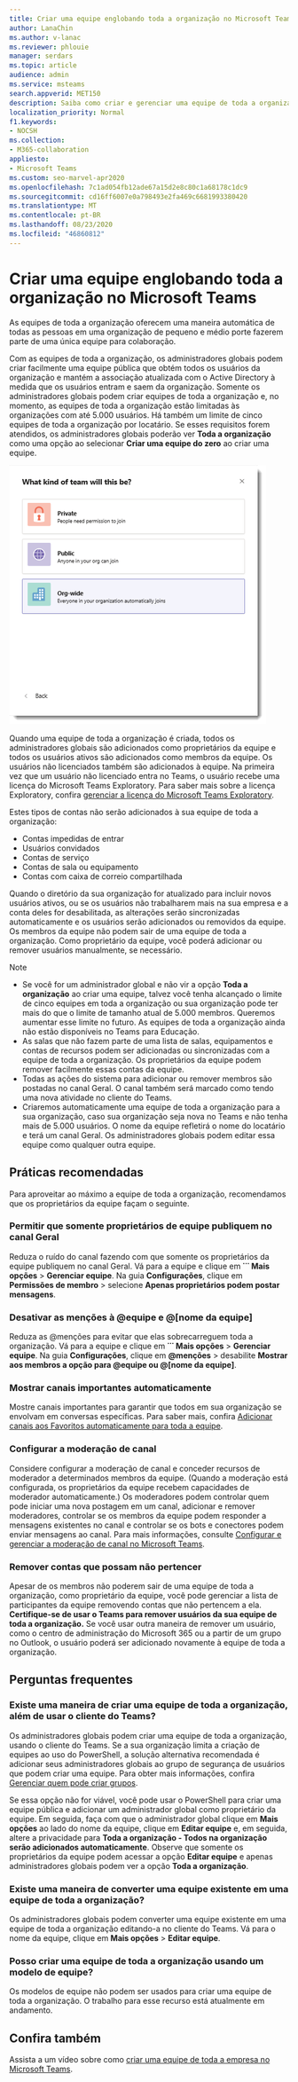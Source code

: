 ```yaml
---
title: Criar uma equipe englobando toda a organização no Microsoft Teams
author: LanaChin
ms.author: v-lanac
ms.reviewer: phlouie
manager: serdars
ms.topic: article
audience: admin
ms.service: msteams
search.appverid: MET150
description: Saiba como criar e gerenciar uma equipe de toda a organização no Teams para oferecer uma maneira automática de colaboração para todas as pessoas em uma organização de pequeno e médio porte.
localization_priority: Normal
f1.keywords:
- NOCSH
ms.collection:
- M365-collaboration
appliesto:
- Microsoft Teams
ms.custom: seo-marvel-apr2020
ms.openlocfilehash: 7c1ad054fb12ade67a15d2e8c80c1a68178c1dc9
ms.sourcegitcommit: cd16ff6007e0a798493e2fa469c6681993380420
ms.translationtype: MT
ms.contentlocale: pt-BR
ms.lasthandoff: 08/23/2020
ms.locfileid: "46860812"
---
```

# <a name="create-an-org-wide-team-in-microsoft-teams"></a>Criar uma equipe englobando toda a organização no Microsoft Teams

As equipes de toda a organização oferecem uma maneira automática de todas as pessoas em uma organização de pequeno e médio porte fazerem parte de uma única equipe para colaboração.

Com as equipes de toda a organização, os administradores globais podem criar facilmente uma equipe pública que obtém todos os usuários da organização e mantém a associação atualizada com o Active Directory à medida que os usuários entram e saem da organização. Somente os administradores globais podem criar equipes de toda a organização e, no momento, as equipes de toda a organização estão limitadas às organizações com até 5.000 usuários. Há também um limite de cinco equipes de toda a organização por locatário. Se esses requisitos forem atendidos, os administradores globais poderão ver **Toda a organização** como uma opção ao selecionar **Criar uma equipe do zero** ao criar uma equipe. 

![Captura de tela da opção Toda a organização para criar uma equipe de toda a organização](media/create-org-wide-team.png "Captura de tela da opção Toda a organização para criar uma equipe de toda a organização")

Quando uma equipe de toda a organização é criada, todos os administradores globais são adicionados como proprietários da equipe e todos os usuários ativos são adicionados como membros da equipe. Os usuários não licenciados também são adicionados à equipe. Na primeira vez que um usuário não licenciado entra no Teams, o usuário recebe uma licença do Microsoft Teams Exploratory. Para saber mais sobre a licença Exploratory, confira [gerenciar a licença do Microsoft Teams Exploratory](teams-exploratory.md). 

Estes tipos de contas não serão adicionados à sua equipe de toda a organização:

- Contas impedidas de entrar
- Usuários convidados
- Contas de serviço
- Contas de sala ou equipamento
- Contas com caixa de correio compartilhada

Quando o diretório da sua organização for atualizado para incluir novos usuários ativos, ou se os usuários não trabalharem mais na sua empresa e a conta deles for desabilitada, as alterações serão sincronizadas automaticamente e os usuários serão adicionados ou removidos da equipe. Os membros da equipe não podem sair de uma equipe de toda a organização. Como proprietário da equipe, você poderá adicionar ou remover usuários manualmente, se necessário.

> [!NOTE]
> - Se você for um administrador global e não vir a opção **Toda a organização** ao criar uma equipe, talvez você tenha alcançado o limite de cinco equipes em toda a organização ou sua organização pode ter mais do que o limite de tamanho atual de 5.000 membros. Queremos aumentar esse limite no futuro. As equipes de toda a organização ainda não estão disponíveis no Teams para Educação.
> - As salas que não fazem parte de uma lista de salas, equipamentos e contas de recursos podem ser adicionadas ou sincronizadas com a equipe de toda a organização. Os proprietários da equipe podem remover facilmente essas contas da equipe.
> - Todas as ações do sistema para adicionar ou remover membros são postadas no canal Geral. O canal também será marcado como tendo uma nova atividade no cliente do Teams.
> - Criaremos automaticamente uma equipe de toda a organização para a sua organização, caso sua organização seja nova no Teams e não tenha mais de 5.000 usuários. O nome da equipe refletirá o nome do locatário e terá um canal Geral. Os administradores globais podem editar essa equipe como qualquer outra equipe. 

## <a name="best-practices"></a>Práticas recomendadas

Para aproveitar ao máximo a equipe de toda a organização, recomendamos que os proprietários da equipe façam o seguinte.

### <a name="allow-only-team-owners-to-post-to-the-general-channel"></a>Permitir que somente proprietários de equipe publiquem no canal Geral

Reduza o ruído do canal fazendo com que somente os proprietários da equipe publiquem no canal Geral. Vá para a equipe e clique em **˙˙˙ Mais opções** > **Gerenciar equipe**. Na guia **Configurações**, clique em **Permissões de membro** > selecione **Apenas proprietários podem postar mensagens**.

### <a name="turn-off-team-and-team-name-mentions"></a>Desativar as menções à @equipe e @[nome da equipe]

 Reduza as @menções para evitar que elas sobrecarreguem toda a organização. Vá para a equipe e clique em **˙˙˙ Mais opções** > **Gerenciar equipe**. Na guia **Configurações**, clique em <strong>@menções</strong> > desabilite **Mostrar aos membros a opção para @equipe ou @[nome da equipe]**. 

### <a name="automatically-show-important-channels"></a>Mostrar canais importantes automaticamente

Mostre canais importantes para garantir que todos em sua organização se envolvam em conversas específicas. Para saber mais, confira [Adicionar canais aos Favoritos automaticamente para toda a equipe](https://support.office.com/article/auto-favorite-channels-for-the-whole-team-a948272c-5aa5-429c-863c-4e1e1cd6b0f6). 

### <a name="set-up-channel-moderation"></a>Configurar a moderação de canal

Considere configurar a moderação de canal e conceder recursos de moderador a determinados membros da equipe. (Quando a moderação está configurada, os proprietários da equipe recebem capacidades de moderador automaticamente.) Os moderadores podem controlar quem pode iniciar uma nova postagem em um canal, adicionar e remover moderadores, controlar se os membros da equipe podem responder a mensagens existentes no canal e controlar se os bots e conectores podem enviar mensagens ao canal. Para mais informações, consulte [Configurar e gerenciar a moderação de canal no Microsoft Teams](manage-channel-moderation-in-teams.md).

### <a name="remove-accounts-that-might-not-belong"></a>Remover contas que possam não pertencer

Apesar de os membros não poderem sair de uma equipe de toda a organização, como proprietário da equipe, você pode gerenciar a lista de participantes da equipe removendo contas que não pertencem a ela. **Certifique-se de usar o Teams para remover usuários da sua equipe de toda a organização.** Se você usar outra maneira de remover um usuário, como o centro de administração do Microsoft 365 ou a partir de um grupo no Outlook, o usuário poderá ser adicionado novamente à equipe de toda a organização.

## <a name="faq"></a>Perguntas frequentes

### <a name="is-there-a-way-to-create-an-org-wide-team-other-than-using-the-teams-client"></a>Existe uma maneira de criar uma equipe de toda a organização, além de usar o cliente do Teams?

Os administradores globais podem criar uma equipe de toda a organização, usando o cliente do Teams. Se a sua organização limita a criação de equipes ao uso do PowerShell, a solução alternativa recomendada é adicionar seus administradores globais ao grupo de segurança de usuários que podem criar uma equipe. Para obter mais informações, confira [Gerenciar quem pode criar grupos](https://docs.microsoft.com/microsoft-365/admin/create-groups/manage-creation-of-groups).

Se essa opção não for viável, você pode usar o PowerShell para criar uma equipe pública e adicionar um administrador global como proprietário da equipe. Em seguida, faça com que o administrador global clique em **Mais opções** ao lado do nome da equipe, clique em **Editar equipe** e, em seguida, altere a privacidade para **Toda a organização - Todos na organização serão adicionados automaticamente**. Observe que somente os proprietários da equipe podem acessar a opção **Editar equipe** e apenas administradores globais podem ver a opção **Toda a organização**.

### <a name="is-there-a-way-to-convert-an-existing-team-to-an-org-wide-team"></a>Existe uma maneira de converter uma equipe existente em uma equipe de toda a organização?

Os administradores globais podem converter uma equipe existente em uma equipe de toda a organização editando-a no cliente do Teams. Vá para o nome da equipe, clique em **Mais opções** > **Editar equipe**.

### <a name="can-i-create-an-org-wide-team-using-a-team-template"></a>Posso criar uma equipe de toda a organização usando um modelo de equipe?

Os modelos de equipe não podem ser usados para criar uma equipe de toda a organização. O trabalho para esse recurso está atualmente em andamento. 

## <a name="see-also"></a>Confira também

Assista a um vídeo sobre como [criar uma equipe de toda a empresa no Microsoft Teams](https://support.office.com/article/037bb27a-bcc9-48fe-8d72-44d9482420a3).
